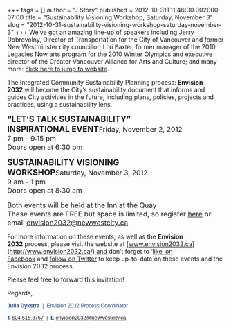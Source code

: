 +++
tags = []
author = "J Story"
published = 2012-10-31T11:46:00.002000-07:00
title = "Sustainability Visioning Workshop, Saturday, November 3"
slug = "2012-10-31-sustainability-visioning-workshop-saturday-november-3"
+++
We’ve got an amazing line-up of speakers including Jerry Dobrovolny,
Director of Transportation for the City of Vancouver and former New
Westminster city councillor; **<span
style="font-family: Calibri, sans-serif; font-weight: normal;">Lori
Baxter</span>**, former manager of the 2010 Legacies Now arts program
for the 2010 Winter Olympics and executive director of the Greater
Vancouver Alliance for Arts and Culture; and many more: [click here to
jump to
website](http://www.newwestcity.ca/business/planning_development/financing_growth/envision_2032/participate.php).

  

The Integrated Community Sustainability Planning process: **Envision
2032** will become the City’s sustainability document that informs and
guides City activities in the future, including plans, policies,
projects and practices, using a sustainability lens.

  

**<span style="font-size: 14pt;">“LET’S TALK SUSTAINABILITY”  
INSPIRATIONAL EVENT</span>**<span style="font-size: 12pt;">Friday,
November 2, 2012  
7 pm - 9:15 pm  
Doors open at 6:30 pm</span>

**<span style="font-size: 14pt;">SUSTAINABILITY VISIONING  
WORKSHOP</span>**<span style="font-size: 12pt;">Saturday, November 3,
2012  
9 am - 1 pm  
Doors open at 8:30 am</span>

<span style="font-size: 12pt;">Both events will be held at the Inn at
the Quay  
These events are FREE but space is limited, so
register [here](http://www.envision2032.ca/) or
email <envision2032@newwestcity.ca></span>

  

For more information on these events, as well as the **Envision
2032** process, please visit the website
at [www.envision2032.ca](http://www.envision2032.ca/) and don’t forget
to ‘[like’ on
Facebook](https://www.facebook.com/Envision2032) and [follow on
Twitter](https://twitter.com/Envision2032) to keep up-to-date on these
events and the Envision 2032 process.

  

Please feel free to forward this invitation!

  

  

Regards,

  

  

**<span lang="EN-US"
style="color: #1f497d; font-family: Arial, sans-serif; font-size: 9pt;">Julia
Dykstra</span>**<span lang="EN-US"
style="color: #1f497d; font-family: Arial, sans-serif; font-size: 9pt;">  |
 Envision 2032 Process Coordinator</span><span lang="EN-US"
style="color: #1f497d;"></span>

**<span lang="EN-US"
style="color: #1f497d; font-family: Arial, sans-serif; font-size: 9pt;">T</span>**<span
lang="EN-US"
style="color: #1f497d; font-family: Arial, sans-serif; font-size: 9pt;"> [604.515.3767](tel:604.515.3767)  |
 **E**</span><span lang="EN-US"
style="font-family: Arial, sans-serif; font-size: 9pt;"> <envision2032@newwestcity.ca></span>
